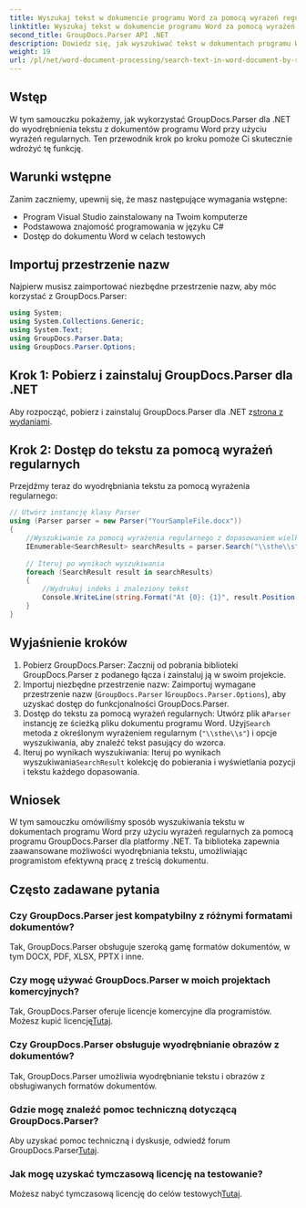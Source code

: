 ```yaml
---
title: Wyszukaj tekst w dokumencie programu Word za pomocą wyrażeń regularnych
linktitle: Wyszukaj tekst w dokumencie programu Word za pomocą wyrażeń regularnych
second_title: GroupDocs.Parser API .NET
description: Dowiedz się, jak wyszukiwać tekst w dokumentach programu Word przy użyciu wyrażeń regularnych za pomocą programu GroupDocs.Parser dla platformy .NET. Wydajne wyodrębnianie określonej treści.
weight: 19
url: /pl/net/word-document-processing/search-text-in-word-document-by-regular-expression/
---
```

## Wstęp
W tym samouczku pokażemy, jak wykorzystać GroupDocs.Parser dla .NET do wyodrębnienia tekstu z dokumentów programu Word przy użyciu wyrażeń regularnych. Ten przewodnik krok po kroku pomoże Ci skutecznie wdrożyć tę funkcję.
## Warunki wstępne
Zanim zaczniemy, upewnij się, że masz następujące wymagania wstępne:
- Program Visual Studio zainstalowany na Twoim komputerze
- Podstawowa znajomość programowania w języku C#
- Dostęp do dokumentu Word w celach testowych

## Importuj przestrzenie nazw
Najpierw musisz zaimportować niezbędne przestrzenie nazw, aby móc korzystać z GroupDocs.Parser:
```csharp
using System;
using System.Collections.Generic;
using System.Text;
using GroupDocs.Parser.Data;
using GroupDocs.Parser.Options;
```
## Krok 1: Pobierz i zainstaluj GroupDocs.Parser dla .NET
 Aby rozpocząć, pobierz i zainstaluj GroupDocs.Parser dla .NET z[strona z wydaniami](https://releases.groupdocs.com/parser/net/).
## Krok 2: Dostęp do tekstu za pomocą wyrażeń regularnych
Przejdźmy teraz do wyodrębniania tekstu za pomocą wyrażenia regularnego:
```csharp
// Utwórz instancję klasy Parser
using (Parser parser = new Parser("YourSampleFile.docx"))
{
    //Wyszukiwanie za pomocą wyrażenia regularnego z dopasowaniem wielkości liter
    IEnumerable<SearchResult> searchResults = parser.Search("\\sthe\\s", new SearchOptions(true, false, true));
    
    // Iteruj po wynikach wyszukiwania
    foreach (SearchResult result in searchResults)
    {
        //Wydrukuj indeks i znaleziony tekst
        Console.WriteLine(string.Format("At {0}: {1}", result.Position, result.Text));
    }
}
```
## Wyjaśnienie kroków
1. Pobierz GroupDocs.Parser: Zacznij od pobrania biblioteki GroupDocs.Parser z podanego łącza i zainstaluj ją w swoim projekcie.
2. Importuj niezbędne przestrzenie nazw: Zaimportuj wymagane przestrzenie nazw (`GroupDocs.Parser` I`GroupDocs.Parser.Options`), aby uzyskać dostęp do funkcjonalności GroupDocs.Parser.
3.  Dostęp do tekstu za pomocą wyrażeń regularnych: Utwórz plik a`Parser` instancję ze ścieżką pliku dokumentu programu Word. Użyj`Search` metoda z określonym wyrażeniem regularnym (`"\\sthe\\s"`) i opcje wyszukiwania, aby znaleźć tekst pasujący do wzorca.
4.  Iteruj po wynikach wyszukiwania: Iteruj po wynikach wyszukiwania`SearchResult` kolekcję do pobierania i wyświetlania pozycji i tekstu każdego dopasowania.

## Wniosek
W tym samouczku omówiliśmy sposób wyszukiwania tekstu w dokumentach programu Word przy użyciu wyrażeń regularnych za pomocą programu GroupDocs.Parser dla platformy .NET. Ta biblioteka zapewnia zaawansowane możliwości wyodrębniania tekstu, umożliwiając programistom efektywną pracę z treścią dokumentu.

## Często zadawane pytania
### Czy GroupDocs.Parser jest kompatybilny z różnymi formatami dokumentów?
Tak, GroupDocs.Parser obsługuje szeroką gamę formatów dokumentów, w tym DOCX, PDF, XLSX, PPTX i inne.
### Czy mogę używać GroupDocs.Parser w moich projektach komercyjnych?
 Tak, GroupDocs.Parser oferuje licencje komercyjne dla programistów. Możesz kupić licencję[Tutaj](https://purchase.groupdocs.com/buy).
### Czy GroupDocs.Parser obsługuje wyodrębnianie obrazów z dokumentów?
Tak, GroupDocs.Parser umożliwia wyodrębnianie tekstu i obrazów z obsługiwanych formatów dokumentów.
### Gdzie mogę znaleźć pomoc techniczną dotyczącą GroupDocs.Parser?
 Aby uzyskać pomoc techniczną i dyskusje, odwiedź forum GroupDocs.Parser[Tutaj](https://forum.groupdocs.com/c/parser/17).
### Jak mogę uzyskać tymczasową licencję na testowanie?
 Możesz nabyć tymczasową licencję do celów testowych[Tutaj](https://purchase.groupdocs.com/temporary-license/).